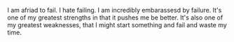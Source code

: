 I am afriad to fail. I hate failing. I am incredibly embarassesd by failure. It's one of my greatest strengths in that it pushes me be better. It's also one of my greatest weaknesses, that I might start something and fail and waste my time. 
